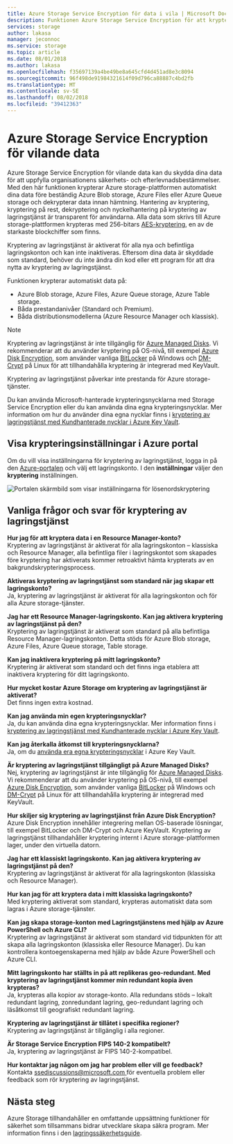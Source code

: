 ```yaml
---
title: Azure Storage Service Encryption för data i vila | Microsoft Docs
description: Funktionen Azure Storage Service Encryption för att kryptera Azure Blob-lagring på serversidan vid lagring av data och dekryptera det vid hämtning av data.
services: storage
author: lakasa
manager: jeconnoc
ms.service: storage
ms.topic: article
ms.date: 08/01/2018
ms.author: lakasa
ms.openlocfilehash: f35697139a4be49be8a645cfd4d451ad8e3c8094
ms.sourcegitcommit: 96f498de91984321614f09d796ca88887c4bd2fb
ms.translationtype: MT
ms.contentlocale: sv-SE
ms.lasthandoff: 08/02/2018
ms.locfileid: "39412363"
---
```

# <a name="azure-storage-service-encryption-for-data-at-rest"></a>Azure Storage Service Encryption för vilande data
Azure Storage Service Encryption för vilande data kan du skydda dina data för att uppfylla organisationens säkerhets- och efterlevnadsbestämmelser. Med den här funktionen krypterar Azure storage-plattformen automatiskt dina data före beständig Azure Blob storage, Azure Files eller Azure Queue storage och dekrypterar data innan hämtning. Hantering av kryptering, kryptering på rest, dekryptering och nyckelhantering på kryptering av lagringstjänst är transparent för användarna. Alla data som skrivs till Azure storage-plattformen krypteras med 256-bitars [AES-kryptering](https://en.wikipedia.org/wiki/Advanced_Encryption_Standard), en av de starkaste blockchiffer som finns.

Kryptering av lagringstjänst är aktiverat för alla nya och befintliga lagringskonton och kan inte inaktiveras. Eftersom dina data är skyddade som standard, behöver du inte ändra din kod eller ett program för att dra nytta av kryptering av lagringstjänst.

Funktionen krypterar automatiskt data på:

- Azure Blob storage, Azure Files, Azure Queue storage, Azure Table storage.  
- Båda prestandanivåer (Standard och Premium).
- Båda distributionsmodellerna (Azure Resource Manager och klassisk).

> [!Note]  
> Kryptering av lagringstjänst är inte tillgänglig för [Azure Managed Disks](../../virtual-machines/windows/managed-disks-overview.md). Vi rekommenderar att du använder kryptering på OS-nivå, till exempel [Azure Disk Encryption](../../security/azure-security-disk-encryption-overview.md), som använder vanliga [BitLocker](https://docs.microsoft.com/windows/security/information-protection/bitlocker/bitlocker-overview) på Windows och [DM-Crypt](https://en.wikipedia.org/wiki/Dm-crypt) på Linux för att tillhandahålla kryptering är integrerad med KeyVault.

Kryptering av lagringstjänst påverkar inte prestanda för Azure storage-tjänster.

Du kan använda Microsoft-hanterade krypteringsnycklarna med Storage Service Encryption eller du kan använda dina egna krypteringsnycklar. Mer information om hur du använder dina egna nycklar finns i [kryptering av lagringstjänst med Kundhanterade nycklar i Azure Key Vault](storage-service-encryption-customer-managed-keys.md).

## <a name="view-encryption-settings-in-the-azure-portal"></a>Visa krypteringsinställningar i Azure portal
Om du vill visa inställningarna för kryptering av lagringstjänst, logga in på den [Azure-portalen](https://portal.azure.com) och välj ett lagringskonto. I den **inställningar** väljer den **kryptering** inställningen.

![Portalen skärmbild som visar inställningarna för lösenordskryptering](./media/storage-service-encryption/image1.png)

## <a name="faq-for-storage-service-encryption"></a>Vanliga frågor och svar för kryptering av lagringstjänst
**Hur jag för att kryptera data i en Resource Manager-konto?**  
Kryptering av lagringstjänst är aktiverat för alla lagringskonton – klassiska och Resource Manager, alla befintliga filer i lagringskontot som skapades före kryptering har aktiverats kommer retroaktivt hämta krypterats av en bakgrundskrypteringsprocess.

**Aktiveras kryptering av lagringstjänst som standard när jag skapar ett lagringskonto?**  
Ja, kryptering av lagringstjänst är aktiverat för alla lagringskonton och för alla Azure storage-tjänster.

**Jag har ett Resource Manager-lagringskonto. Kan jag aktivera kryptering av lagringstjänst på den?**  
Kryptering av lagringstjänst är aktiverat som standard på alla befintliga Resource Manager-lagringskonton. Detta stöds för Azure Blob storage, Azure Files, Azure Queue storage, Table storage. 

**Kan jag inaktivera kryptering på mitt lagringskonto?**  
Kryptering är aktiverat som standard och det finns inga etablera att inaktivera kryptering för ditt lagringskonto. 

**Hur mycket kostar Azure Storage om kryptering av lagringstjänst är aktiverat?**  
Det finns ingen extra kostnad.

**Kan jag använda min egen krypteringsnycklar?**  
Ja, du kan använda dina egna krypteringsnycklar. Mer information finns i [kryptering av lagringstjänst med Kundhanterade nycklar i Azure Key Vault](storage-service-encryption-customer-managed-keys.md).

**Kan jag återkalla åtkomst till krypteringsnycklarna?**  
Ja, om du [använda era egna krypteringsnycklar](storage-service-encryption-customer-managed-keys.md) i Azure Key Vault.

**Är kryptering av lagringstjänst tillgängligt på Azure Managed Disks?**  
Nej, kryptering av lagringstjänst är inte tillgänglig för [Azure Managed Disks](../../virtual-machines/windows/managed-disks-overview.md). Vi rekommenderar att du använder kryptering på OS-nivå, till exempel [Azure Disk Encryption](../../security/azure-security-disk-encryption-overview.md), som använder vanliga [BitLocker](https://docs.microsoft.com/windows/security/information-protection/bitlocker/bitlocker-overview) på Windows och [DM-Crypt](https://en.wikipedia.org/wiki/Dm-crypt) på Linux för att tillhandahålla kryptering är integrerad med KeyVault.

**Hur skiljer sig kryptering av lagringstjänst från Azure Disk Encryption?**  
Azure Disk Encryption innehåller integrering mellan OS-baserade lösningar, till exempel BitLocker och DM-Crypt och Azure KeyVault. Kryptering av lagringstjänst tillhandahåller kryptering internt i Azure storage-plattformen lager, under den virtuella datorn.

**Jag har ett klassiskt lagringskonto. Kan jag aktivera kryptering av lagringstjänst på den?**  
Kryptering av lagringstjänst är aktiverat för alla lagringskonton (klassiska och Resource Manager).

**Hur kan jag för att kryptera data i mitt klassiska lagringskonto?**  
Med kryptering aktiverat som standard, krypteras automatiskt data som lagras i Azure storage-tjänster. 

**Kan jag skapa storage-konton med Lagringstjänstens med hjälp av Azure PowerShell och Azure CLI?**  
Kryptering av lagringstjänst är aktiverat som standard vid tidpunkten för att skapa alla lagringskonton (klassiska eller Resource Manager). Du kan kontrollera kontoegenskaperna med hjälp av både Azure PowerShell och Azure CLI.

**Mitt lagringskonto har ställts in på att replikeras geo-redundant. Med kryptering av lagringstjänst kommer min redundant kopia även krypteras?**  
Ja, krypteras alla kopior av storage-konto. Alla redundans stöds – lokalt redundant lagring, zonredundant lagring, geo-redundant lagring och läsåtkomst till geografiskt redundant lagring.

**Kryptering av lagringstjänst är tillåtet i specifika regioner?**  
Kryptering av lagringstjänst är tillgänglig i alla regioner.

**Är Storage Service Encryption FIPS 140-2 kompatibelt?**  
Ja, kryptering av lagringstjänst är FIPS 140-2-kompatibel.

**Hur kontaktar jag någon om jag har problem eller vill ge feedback?**  
Kontakta [ ssediscussions@microsoft.com ](mailto:ssediscussions@microsoft.com) för eventuella problem eller feedback som rör kryptering av lagringstjänst.

## <a name="next-steps"></a>Nästa steg
Azure Storage tillhandahåller en omfattande uppsättning funktioner för säkerhet som tillsammans bidrar utvecklare skapa säkra program. Mer information finns i den [lagringssäkerhetsguide](../storage-security-guide.md).